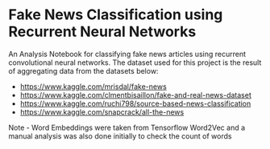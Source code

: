 # Fake News Classification using Recurrent Neural Networks

An Analysis Notebook for classifying fake news articles using recurrent convolutional neural networks. The dataset used for this project is the result of aggregating data from the datasets below:

- https://www.kaggle.com/mrisdal/fake-news
- https://www.kaggle.com/clmentbisaillon/fake-and-real-news-dataset
- https://www.kaggle.com/ruchi798/source-based-news-classification
- https://www.kaggle.com/snapcrack/all-the-news

Note - Word Embeddings were taken from Tensorflow Word2Vec and a manual analysis was also done initially to check the count of words
